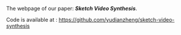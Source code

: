 The webpage of our paper: ___Sketch Video Synthesis___.

Code is available at : https://github.com/yudianzheng/sketch-video-synthesis
